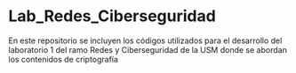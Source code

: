 # Lab_Redes_Ciberseguridad
En este repositorio se incluyen los códigos utilizados para el desarrollo del laboratorio 1 del ramo  Redes y Ciberseguridad de la USM donde se abordan los contenidos de criptografía

